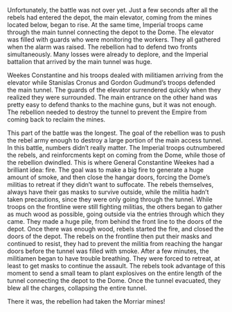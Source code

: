 Unfortunately, the battle was not over yet. Just a few seconds after all the rebels had entered the depot, the main elevator, coming from the mines located below, began to rise. At the same time, Imperial troops came through the main tunnel connecting the depot to the Dome. The elevator was filled with guards who were monitoring the workers. They all gathered when the alarm was raised. The rebellion had to defend two fronts simultaneously. Many losses were already to deplore, and the Imperial battalion that arrived by the main tunnel was huge.

Weekes Constantine and his troops dealed with militiamen arriving from the elevator while Stanislas Cronus and Gordon Gudmund’s troops defended the main tunnel. The guards of the elevator surrendered quickly when they realized they were surrounded. The main entrance on the other hand was pretty easy to defend thanks to the machine guns, but it was not enough. The rebellion needed to destroy the tunnel to prevent the Empire from coming back to reclaim the mines.

This part of the battle was the longest. The goal of the rebellion was to push the rebel army enough to destroy a large portion of the main access tunnel. In this battle, numbers didn’t really matter. The Imperial troops outnumbered the rebels, and reinforcments kept on coming from the Dome, while those of the rebellion dwindled. This is where General Constantine Weekes had a brilliant idea: fire. The goal was to make a big fire to generate a huge amount of smoke, and then close the hangar doors, forcing the Dome’s militias to retreat if they didn’t want to suffocate. The rebels themselves, always have their gas masks to survive outside, while the militia hadn’t taken precautions, since they were only going through the tunnel. While troops on the frontline were still fighting militias, the others began to gather as much wood as possible, going outside via the entries through which they came. They made a huge pile, from behind the front line to the doors of the depot. Once there was enough wood, rebels started the fire, and closed the doors of the depot. The rebels on the frontline then put their masks and continued to resist, they had to prevent the militia from reaching the hangar doors before the tunnel was filled with smoke. After a few minutes, the militiamen began to have trouble breathing. They were forced to retreat, at least to get masks to continue the assault. The rebels took advantage of this moment to send a small team to plant explosives on the entire length of the tunnel connecting the depot to the Dome. Once the tunnel evacuated, they blew all the charges, collapsing the entire tunnel.


There it was, the rebellion had taken the Morriar mines!
